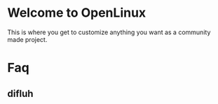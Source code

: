 # Welcome to OpenLinux
 This is where you get to customize anything you want as a community made project.
  # Faq
## difluh
